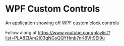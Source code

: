 # WPF Custom Controls
An application showing off WPF custom clock controls

Follow along at https://www.youtube.com/playlist?list=PLA8ZIAm2I03gNGsQQYHmb7nK8VIt9EI9u
